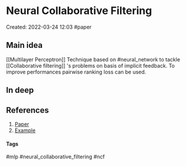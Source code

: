 # Neural Collaborative Filtering
Created: 2022-03-24 12:03
#paper
## Main idea
[[Multilayer Perceptron]] Technique based on #neural_network  to tackle [[Collaborative filtering]] 's problems on basis of implicit feedback.
To improve performances pairwise ranking loss can be used.
## In deep
## References
1. [Paper](https://arxiv.org/pdf/1708.05031.pdf)
2. [Example](https://towardsdatascience.com/modern-recommendation-systems-with-neural-networks-3cc06a6ded2c)


#### Tags
#mlp #neural_collaborative_filtering #ncf 